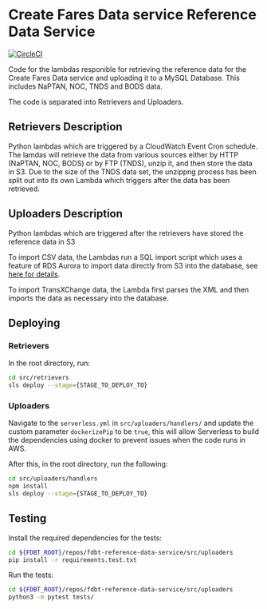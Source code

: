 # Create Fares Data service Reference Data Service

[![CircleCI](https://circleci.com/gh/fares-data-build-tool/fdbt-reference-data-service.svg?style=svg)](https://circleci.com/gh/fares-data-build-tool/fdbt-reference-data-service)

Code for the lambdas responible for retrieving the reference data for the Create Fares Data service and uploading it to a MySQL Database. This includes NaPTAN, NOC, TNDS and BODS data.

The code is separated into Retrievers and Uploaders.

## Retrievers Description

Python lambdas which are triggered by a CloudWatch Event Cron schedule. The lamdas will retrieve the data from various sources either by HTTP (NaPTAN, NOC, BODS) or by FTP (TNDS), unzip it, and then store the data in S3. Due to the size of the TNDS data set, the unzippng process has been split out into its own Lambda which triggers after the data has been retrieved.

## Uploaders Description

Python lambdas which are triggered after the retrievers have stored the reference data in S3

To import CSV data, the Lambdas run a SQL import script which uses a feature of RDS Aurora to import data directly from S3 into the database, see [here for details](https://docs.aws.amazon.com/AmazonRDS/latest/AuroraUserGuide/AuroraMySQL.Integrating.LoadFromS3.html).

To import TransXChange data, the Lambda first parses the XML and then imports the data as necessary into the database.

## Deploying

### Retrievers

In the root directory, run:

```bash
cd src/retrievers
sls deploy --stage={STAGE_TO_DEPLOY_TO}
```

### Uploaders

Navigate to the `serverless.yml` in `src/uploaders/handlers/` and update the custom parameter `dockerizePip` to be `true`, this will allow Serverless to build the dependencies using docker to prevent issues when the code runs in AWS.

After this, in the root directory, run the following:

```bash
cd src/uploaders/handlers
npm install
sls deploy --stage={STAGE_TO_DEPLOY_TO}
```

## Testing

Install the required dependencies for the tests:

```bash
cd ${FDBT_ROOT}/repos/fdbt-reference-data-service/src/uploaders
pip install -r requirements.test.txt
```

Run the tests:

```bash
cd ${FDBT_ROOT}/repos/fdbt-reference-data-service/src/uploaders
python3 -m pytest tests/
```
